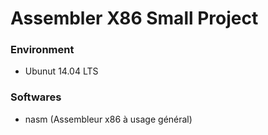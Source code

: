 # Assembler X86 Small Project

### Environment
- Ubunut 14.04 LTS

### Softwares
- nasm (Assembleur x86 à usage général)
